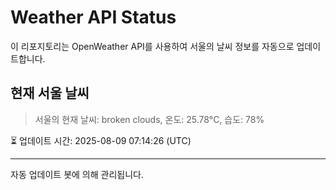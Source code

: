 
# Weather API Status

이 리포지토리는 OpenWeather API를 사용하여 서울의 날씨 정보를 자동으로 업데이트합니다.

## 현재 서울 날씨
> 서울의 현재 날씨: broken clouds, 온도: 25.78°C, 습도: 78%

⏳ 업데이트 시간: 2025-08-09 07:14:26 (UTC)

---
자동 업데이트 봇에 의해 관리됩니다.
